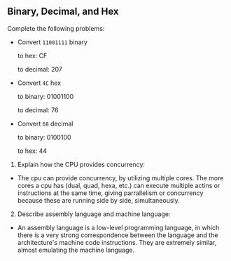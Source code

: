 <!-- Answers to the Short Answer Essay Questions go here -->


## Binary, Decimal, and Hex

Complete the following problems:

* Convert `11001111` binary

    to hex: CF

    to decimal: 207


* Convert `4C` hex

    to binary: 01001100

    to decimal: 76


* Convert `68` decimal

    to binary: 0100100

    to hex: 44

1. Explain how the CPU provides concurrency:


- The cpu can provide concurrency, by utilizing multiple cores. The more cores a cpu has (dual, quad, hexa, etc.) can execute multiple actins or instructions at the same time, giving parrallelism or concurrency because these are running side by side, simultaneously. 


2. Describe assembly language and machine language:

- An assembly language is a low-level programming language, in which there is a very strong correspondence between the language and the architecture's machine code instructions. They are extremely similar, almost emulating the machine language. 


